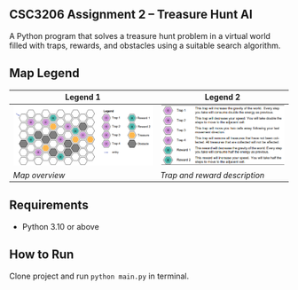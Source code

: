 ## CSC3206 Assignment 2 – Treasure Hunt AI
A Python program that solves a treasure hunt problem in a virtual world filled with traps, rewards, and obstacles using a suitable search algorithm.

## Map Legend
| Legend 1 | Legend 2 |
|----------|----------|
| ![Legend](images/legend.png) | ![Legend 2](images/legend2.png) |
| *Map overview* | *Trap and reward description* |

## Requirements
- Python 3.10 or above

## How to Run
Clone project and run `python main.py` in terminal. 